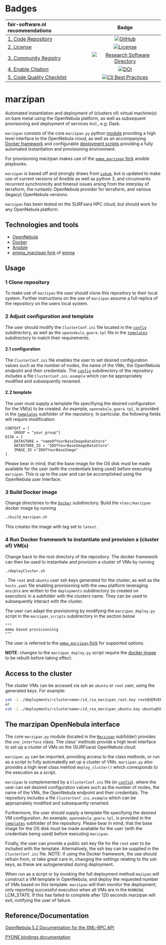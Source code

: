 # Badges

| fair-software.nl recommendations | Badge |
|:-|:-:|
| [1. Code Repository](https://fair-software.nl/recommendations/repository) | [![GitHub](https://img.shields.io/github/last-commit/NLeSC-GO-common-infrastructure/marzipan)](https://img.shields.io/github/last-commit/NLeSC-GO-common-infrastructure/marzipan) |
| [2. License](https://fair-software.nl/recommendations/license) | [![License](https://img.shields.io/github/license/NLeSC-GO-common-infrastructure/marzipan)]((https://img.shields.io/github/license/NLeSC-GO-common-infrastructure/marzipan)) |
| [3. Community Registry](https://fair-software.nl/recommendations/registry) | [![Research Software Directory](https://img.shields.io/badge/rsd-marzipan-00a3e3.svg)](https://www.research-software.nl/software/marzipan) |
| [4. Enable Citation](https://fair-software.nl/recommendations/citation) | [![DOI](https://zenodo.org/badge/303491969.svg)](https://zenodo.org/badge/latestdoi/303491969) |
| [5. Code Quality Checklist](https://fair-software.nl/recommendations/checklist) | [![CII Best Practices](https://bestpractices.coreinfrastructure.org/projects/3754/badge)](https://bestpractices.coreinfrastructure.org/projects/3754)  |


# marzipan
Automated instantiation and deployment of (clusters of) virtual machine(s) on bare metal using the OpenNebula platform, as well as subsequent provisioning and deployment of services incl., e.g. Dask.

`marzipan` consists of the core `marzipan.py` python [module](https://github.com/NLeSC-GO-common-infrastructure/marzipan/tree/improve-documentation/Marzipan) providing a high level interface to the OpenNebula cloud,
as well as an accompanying [Docker framework](https://github.com/NLeSC-GO-common-infrastructure/marzipan/tree/improve-documentation/Docker) and configurable [deployment scripts](https://github.com/NLeSC-GO-common-infrastructure/marzipan/tree/improve-documentation/marzipan_scripts) providing a fully automated instantiation and provisioning environment.

For provisioning marzipan makes use of the [`emma_marzipan` fork](https://github.com/NLeSC-GO-common-infrastructure/emma/tree/emma_marzipan) ansible playbooks.

`marzipan` is based off and strongly draws from [`Lokum`](https://github.com/NLeSC/lokum), but is updated to make use of current versions of Ansible as well as python 3, and circumvents recurrent synchronicity and timeout issues arsing from the interplay of terraform, the runtastic OpenNebula provider for terraform, and various (legacy) OpenNebula versions.

`marzipan` has been tested on the SURFsara HPC cloud, but should work for any OpenNebula platform.

## Technologies and tools

- [OpenNebula](https://opennebula.io)
- [Docker](https://www.docker.com)
- [Ansible](https://www.ansible.com)
- [emma_marzipan fork](https://github.com/NLeSC-GO-common-infrastructure/emma/tree/emma_marzipan) of [emma](https://github.com/nlesc-sherlock/emma)



## Usage

### 1 Clone repository
To make use of `marzipan` the user should clone this repository to their local system. Further instructions on the use of `marzipan` assume a full replica of the repository on the users local system.

### 2 Adjust configuration and template
The user should modify the `ClusterConf.ini` file located in the [`config`](./config) subdirectory, as well as the `opennebula_goera.tpl` file in the [`templates`](./templates) subdirectory to match their requirements.

#### 2.1 configuration
The `ClusterConf.ini` file enables the user to set desired configuration values such as the number of nodes, the name of the VMs, the OpenNebula endpoint and their credentials.
The [`config`](./config) subdirectory of the repository includes a file `ClusterConf.ini.example` which can be appropriately modified and subsequently renamed.

#### 2.2 template
The user must supply a template file specifiying the desired configuration for the VM(s) to be created.
An example, `opennebula_goera.tpl`, is provided in the [`templates`](./templates) subfolder of the repository.
In particular, the following fields will require modification:
```
CONTEXT = [
    GROUP = "your_group"]
DISK = [
    DATASTORE = "nameOfYourBaseImageDataStore"
    DATASTORE_ID = "IDOfYourBaseImageDataStore"
    IMAGE_ID ="IDOfYourBaseImage"
]
```

Please bear in mind, that the base image for the OS disk must be made available for the user (with the credentials being used) before executing `marzipan`. This is up to the user and can be accomplished using the OpenNebula user interface.


### 3 Build Docker image
Change directories to the [`Docker`](./Docker) subdirectory.
Build the `nlesc/marzipan` docker image by running
```bash
./build_marzipan.sh
```
This creates the image with tag set to `latest`.

### 4 Run Docker framework to instantiate and provision a (cluster of) VM(s)
Change back to the root directory of the repository.
The docker framework can then be used to instantiate and provision a cluster of VMs by running
```bash
./deployCluster.sh
```
. The `root` and `ubuntu` user ssh keys generated for the cluster, as well as the `hosts.yaml` file enabling provisioning with the `emma` platform leveraging `ansible` are written to the `deployments` subdirectory (is created on execution) in a subfolder with the clusters name. They can be used to subsequently interact with the cluster.

The user can adapt the provisioning by modifying the `marzipan_deploy.py` script in the `marzipan_scripts` subdirectory in the section below
```
"""
emma based provisioninig 
"""
```
 The user is referred to the [`emma_marzipan` fork](https://github.com/NLeSC-GO-common-infrastructure/emma/tree/emma_marzipan) for supported options.

 __NOTE__: changes to the `marzipan_deploy.py` script require the [docker image](#3-build-docker-image) to be rebuilt before taking effect.


## Access to the cluster
The cluster VMs can be accesed via ssh as `ubuntu` or `root` user, using the generated keys. For example:
```bash
ssh -i ./deployments/<clustername>/id_rsa_marzipan_root.key root@SERVER_IP
or
ssh -i ./deployments/<clustername>/id_rsa_marzipan_ubuntu.key ubuntu@SERVER_IP
```


## The marzipan OpenNebula interface

The core `marzipan.py` module (located in the [`Marzipan`](./Marzipan) subfolder) provides the `one_interface` class. The class' methods provide a high level interface to set up a cluster of VMs on the (SURFsara) OpenNebula cloud.

`marzipan.py` can be imported, providing access to the class methods, or run as a script to fully automatedly set up a cluster of VMs. `marzipan.py` also provides a high level class method `deploy_cluster()` which corresponds to the execution as a script.

`marzipan` is complemented by a `ClusterConf.ini` file (in [`config`](./config)), where the user can set desired configuration values such as the number of nodes, the name of the VMs, the OpenNebula endpoint and their credentials. The repository includes a file `ClusterConf.ini.example` which can be appropriately modified and subsequently renamed.

Furthermore, the user should supply a template file specifying the desired VM configuration. An example, `opennebula_goera.tpl`, is provided in the [`templates`](./templates) subfolder of the repository. Please bear in mind, that the base image for the OS disk must be made available for the user (with the credentials being used) before executing `marzipan`.

Finally, the user can provide a public ssh key file for the `root` user to be included with the template. Alternatively, the ssh key can be supplied in the `ClusterConf.ini` file.
NOTE: if using the Docker framework, the use should refrain from, or take great care in, changing the settings relating to the ssh keys, as these are autogenerated during deployment.

When run as a script or by invoking the full deployment method `mazipan` will construct a VM template in OpenNebula, and deploy the requested number of VMs based on this template. `marzipan` will then monitor the deployment, only reporting successful execution when all VMs are in the `RUNNING` LCM_STATE. If this has failed to complete after 120 seconds marzipan will exit, notifying the user of failure.


## Reference/Documentation

[OpenNebula 5.2 Documentation for the XML-RPC API](http://docs.opennebula.io/5.2/integration/system_interfaces/api.html#actions-for-templates-management)

[PYONE bindings documentation](http://docs.opennebula.io/5.12/integration/system_interfaces/python.html)
